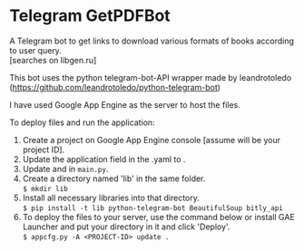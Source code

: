 # Telegram GetPDFBot 

A Telegram bot to get links to download various formats of books according to user query.  
[searches on libgen.ru]

This bot uses the python telegram-bot-API wrapper made by leandrotoledo  
(https://github.com/leandrotoledo/python-telegram-bot)

I have used Google App Engine as the server to host the files.  
  
To deploy files and run the application:  

1. Create a project on Google App Engine console [assume <PROJECT-ID> will be your project ID].
2. Update the application field in the .yaml to <PROJECT-ID>.
3. Update <TELEGRAM API KEY> and <PROJECT-ID>  in `main.py`.
4. Create a directory named 'lib' in the same folder.  
    `$ mkdir lib`
5. Install all necessary libraries into that directory.  
    `$ pip install -t lib python-telegram-bot BeautifulSoup bitly_api`
6. To deploy the files to your server, use the command below or install GAE Launcher and put your directory in it and click 'Deploy'.  
    `$ appcfg.py -A <PROJECT-ID> update .`
